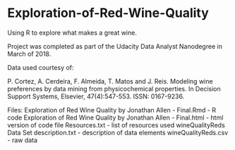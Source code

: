 # Exploration-of-Red-Wine-Quality
Using R to explore what makes a great wine.

Project was completed as part of the Udacity Data Analyst Nanodegree in March of 2018.

Data used courtesy of:

  P. Cortez, A. Cerdeira, F. Almeida, T. Matos and J. Reis. 
  Modeling wine preferences by data mining from physicochemical properties.
  In Decision Support Systems, Elsevier, 47(4):547-553. ISSN: 0167-9236.
  
Files:
Exploration of Red Wine Quality by Jonathan Allen - Final.Rmd - R code
Exploration of Red Wine Quality by Jonathan Allen - Final.html - html version of code file
Resources.txt - list of resources used
wineQualityReds Data Set description.txt - description of data elements
wineQualityReds.csv - raw data
